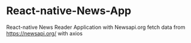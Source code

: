 # React-native-News-App
React-native News Reader Application with Newsapi.org
fetch data from https://newsapi.org/ with axios 
